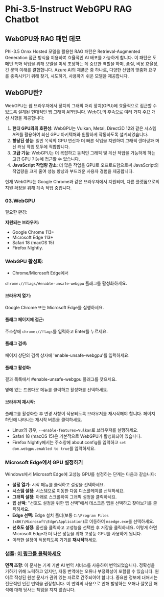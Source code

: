 # Phi-3.5-Instruct WebGPU RAG Chatbot

## WebGPU와 RAG 패턴 데모

Phi-3.5 Onnx Hosted 모델을 활용한 RAG 패턴은 Retrieval-Augmented Generation 접근 방식을 이용하여 효율적인 AI 배포를 가능하게 합니다. 이 패턴은 도메인 특화 작업을 위해 모델을 미세 조정하는 데 중요한 역할을 하며, 품질, 비용 효율성, 긴 문맥 이해를 결합합니다. Azure AI의 제품군 중 하나로, 다양한 산업의 맞춤화 요구를 충족시키기 위해 찾기, 시도하기, 사용하기 쉬운 모델을 제공합니다.

## WebGPU란?
WebGPU는 웹 브라우저에서 장치의 그래픽 처리 장치(GPU)에 효율적으로 접근할 수 있도록 설계된 현대적인 웹 그래픽 API입니다. WebGL의 후속으로 여러 가지 주요 개선 사항을 제공합니다:

1. **현대 GPU와의 호환성**: WebGPU는 Vulkan, Metal, Direct3D 12와 같은 시스템 API를 활용하여 최신 GPU 아키텍처와 원활하게 작동하도록 설계되었습니다.
2. **향상된 성능**: 일반 목적의 GPU 연산과 더 빠른 작업을 지원하여 그래픽 렌더링과 머신 러닝 작업 모두에 적합합니다.
3. **고급 기능**: WebGPU는 더 복잡하고 동적인 그래픽 및 계산 작업을 가능하게 하는 고급 GPU 기능에 접근할 수 있습니다.
4. **JavaScript 작업량 감소**: 더 많은 작업을 GPU로 오프로드함으로써 JavaScript의 작업량을 크게 줄여 성능 향상과 부드러운 사용자 경험을 제공합니다.

현재 WebGPU는 Google Chrome과 같은 브라우저에서 지원되며, 다른 플랫폼으로의 지원 확장을 위해 계속 작업 중입니다.

### 03.WebGPU
필요한 환경:

**지원되는 브라우저:**
- Google Chrome 113+
- Microsoft Edge 113+
- Safari 18 (macOS 15)
- Firefox Nightly.

### WebGPU 활성화:

- Chrome/Microsoft Edge에서 

`chrome://flags/#enable-unsafe-webgpu` 플래그를 활성화하세요.

#### 브라우저 열기:
Google Chrome 또는 Microsoft Edge를 실행하세요.

#### 플래그 페이지에 접근:
주소창에 `chrome://flags`를 입력하고 Enter를 누르세요.

#### 플래그 검색:
페이지 상단의 검색 상자에 'enable-unsafe-webgpu'를 입력하세요.

#### 플래그 활성화:
결과 목록에서 #enable-unsafe-webgpu 플래그를 찾으세요.

옆에 있는 드롭다운 메뉴를 클릭하고 활성화를 선택하세요.

#### 브라우저 재시작:

플래그를 활성화한 후 변경 사항이 적용되도록 브라우저를 재시작해야 합니다. 페이지 하단에 나타나는 재시작 버튼을 클릭하세요.

- Linux의 경우, `--enable-features=Vulkan`로 브라우저를 실행하세요.
- Safari 18 (macOS 15)은 기본적으로 WebGPU가 활성화되어 있습니다.
- Firefox Nightly에서는 주소창에 about:config를 입력하고 `set dom.webgpu.enabled to true`를 입력하세요.

### Microsoft Edge에서 GPU 설정하기

Windows에서 Microsoft Edge에 고성능 GPU를 설정하는 단계는 다음과 같습니다:

- **설정 열기:** 시작 메뉴를 클릭하고 설정을 선택하세요.
- **시스템 설정:** 시스템으로 이동한 다음 디스플레이를 선택하세요.
- **그래픽 설정:** 아래로 스크롤하여 그래픽 설정을 클릭하세요.
- **앱 선택:** "선호도 설정을 위한 앱 선택"에서 데스크톱 앱을 선택하고 찾아보기를 클릭하세요.
- **Edge 선택:** Edge 설치 폴더(보통 `C:\Program Files (x86)\Microsoft\Edge\Application`)로 이동하여 `msedge.exe`를 선택하세요.
- **선호도 설정:** 옵션을 클릭하고 고성능을 선택한 후 저장을 클릭하세요.
이렇게 하면 Microsoft Edge가 더 나은 성능을 위해 고성능 GPU를 사용하게 됩니다.
- 이러한 설정이 적용되도록 기기를 **재시작**하세요.

### 샘플: [이 링크를 클릭하세요](https://github.com/microsoft/aitour-exploring-cutting-edge-models/tree/main/src/02.ONNXRuntime/01.WebGPUChatRAG)

**면책 조항**:
이 문서는 기계 기반 AI 번역 서비스를 사용하여 번역되었습니다. 정확성을 기하기 위해 노력하고 있지만, 자동 번역에는 오류나 부정확성이 포함될 수 있습니다. 원어로 작성된 원본 문서가 권위 있는 자료로 간주되어야 합니다. 중요한 정보에 대해서는 전문적인 인간 번역을 권장합니다. 이 번역의 사용으로 인해 발생하는 오해나 잘못된 해석에 대해 당사는 책임을 지지 않습니다.